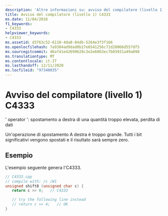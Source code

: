 ```yaml
---
description: 'Altre informazioni su: avviso del compilatore (livello 1) C4333'
title: Avviso del compilatore (livello 1) C4333
ms.date: 11/04/2016
f1_keywords:
- C4333
helpviewer_keywords:
- C4333
ms.assetid: d3763c52-6110-4da0-84db-5264e3f3f166
ms.openlocfilehash: 7a9384ad9dad8b17e6541256c71d28066d557df5
ms.sourcegitcommit: d6af41e42699628c3e2e6063ec7b03931a49a098
ms.translationtype: MT
ms.contentlocale: it-IT
ms.lasthandoff: 12/11/2020
ms.locfileid: "97340035"
---
```

# <a name="compiler-warning-level-1-c4333"></a>Avviso del compilatore (livello 1) C4333

' operator ': spostamento a destra di una quantità troppo elevata, perdita di dati

Un'operazione di spostamento A destra è troppo grande.  Tutti i bit significativi vengono spostati e il risultato sarà sempre zero.

## <a name="example"></a>Esempio

L'esempio seguente genera l'C4333.

```cpp
// C4333.cpp
// compile with: /c /W1
unsigned shift8 (unsigned char c) {
   return c >> 8;   // C4333

   // try the following line instead
   // return c >> 4;   // OK
}
```
